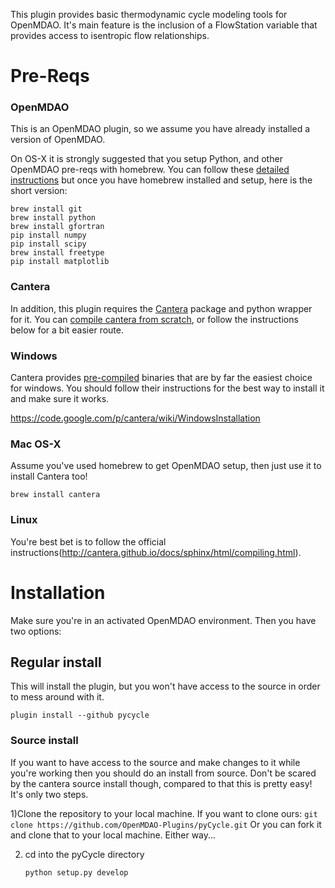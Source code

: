 This plugin provides basic thermodynamic cycle modeling tools for OpenMDAO. It's main feature
is the inclusion of a FlowStation variable that provides access to isentropic flow relationships.

# Pre-Reqs


### OpenMDAO 
This is an OpenMDAO plugin, so we assume you have already installed a version of OpenMDAO. 

On OS-X it is strongly suggested that you setup Python, and other OpenMDAO pre-reqs with 
homebrew. You can follow these [detailed instructions](http://www.lowindata.com/2013/installing-scientific-python-on-mac-os-x/)
but once you have homebrew installed and setup, here is the short version: 

```
brew install git
brew install python
brew install gfortran
pip install numpy
pip install scipy
brew install freetype
pip install matplotlib
```

### Cantera
In addition, this plugin requires the [Cantera](https://code.google.com/p/cantera/) package
and python wrapper for it. You can [compile cantera from scratch](http://cantera.github.io/docs/sphinx/html/compiling.html), 
or follow the instructions below for a bit easier route. 

### Windows
Cantera provides [pre-compiled](https://code.google.com/p/cantera/downloads/list) binaries 
that are by far the easiest choice for windows. You should follow their instructions 
for the best way to install it and make sure it works. 

https://code.google.com/p/cantera/wiki/WindowsInstallation

### Mac OS-X
Assume you've used homebrew to get OpenMDAO setup, then just use it to install Cantera too! 

```
brew install cantera
```

### Linux
You're best bet is to follow the official instructions(http://cantera.github.io/docs/sphinx/html/compiling.html). 


# Installation
Make sure you're in an activated OpenMDAO environment. Then you have two options: 

## Regular install
This will install the plugin, but you won't have access to the source in order to mess around with it. 
```
plugin install --github pycycle
```

### Source install
If you want to have access to the source and make changes to it while you're working then you should do 
an install from source. Don't be scared by the cantera source install though, compared to that this is pretty 
easy! It's only two steps. 

1)Clone the repository to your local machine. If you want to clone ours: 
    ```
    git clone https://github.com/OpenMDAO-Plugins/pyCycle.git
    ```
Or you can fork it and clone that to your local machine. Either way... 

2) cd into the pyCycle directory
    ``` 
    python setup.py develop
    ```

